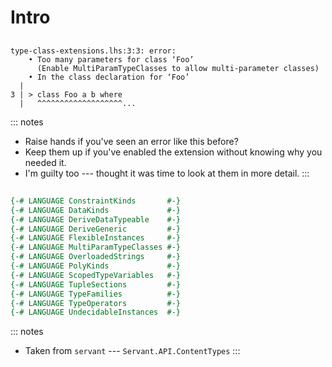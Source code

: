 # Intro

##

```
type-class-extensions.lhs:3:3: error:
    • Too many parameters for class ‘Foo’
      (Enable MultiParamTypeClasses to allow multi-parameter classes)
    • In the class declaration for ‘Foo’
  |
3 | > class Foo a b where
  |   ^^^^^^^^^^^^^^^^^^^...
```

::: notes
 - Raise hands if you've seen an error like this before?
 - Keep them up if you've enabled the extension without knowing why you needed it.
 - I'm guilty too --- thought it was time to look at them in more detail.
:::

##

```haskell
{-# LANGUAGE ConstraintKinds       #-}
{-# LANGUAGE DataKinds             #-}
{-# LANGUAGE DeriveDataTypeable    #-}
{-# LANGUAGE DeriveGeneric         #-}
{-# LANGUAGE FlexibleInstances     #-}
{-# LANGUAGE MultiParamTypeClasses #-}
{-# LANGUAGE OverloadedStrings     #-}
{-# LANGUAGE PolyKinds             #-}
{-# LANGUAGE ScopedTypeVariables   #-}
{-# LANGUAGE TupleSections         #-}
{-# LANGUAGE TypeFamilies          #-}
{-# LANGUAGE TypeOperators         #-}
{-# LANGUAGE UndecidableInstances  #-}
```

::: notes
 - Taken from `servant` --- `Servant.API.ContentTypes`
:::

